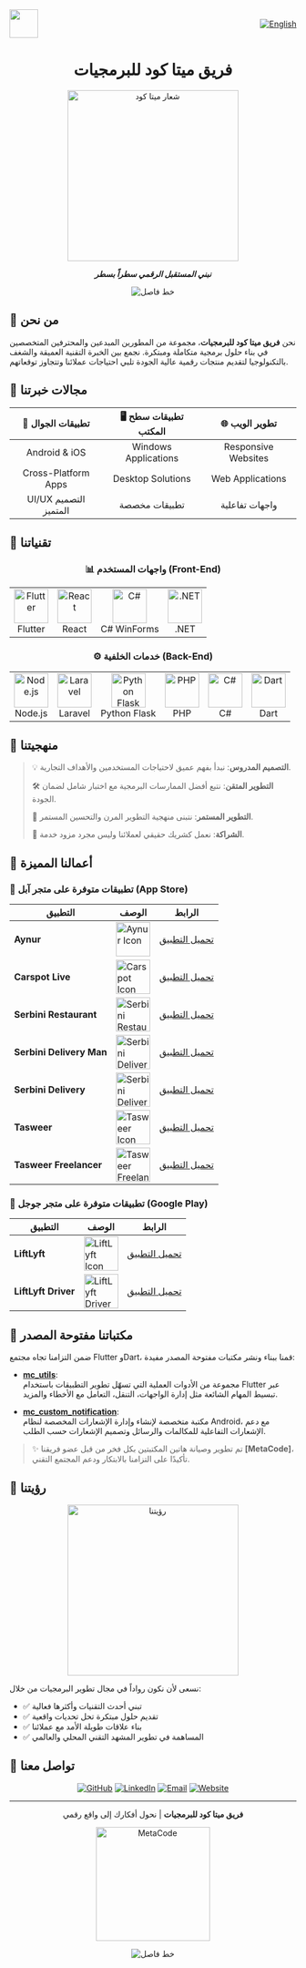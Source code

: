 <div style="display: flex; justify-content: space-between; align-items: center; width: 100%;">
  <a href="https://meta-code-ye.com"><img src="https://avatars.githubusercontent.com/u/170404605?v=4" width="50" /></a>
  <a href="README.md"><img src="https://img.shields.io/badge/lang-English-blue" alt="English" /></a>
</div>
<div align="center">
  
#  فريق ميتا كود للبرمجيات 

<img src="https://user-images.githubusercontent.com/74038190/238353480-219bcc70-f5dc-466b-9a60-29653d8e8433.gif" alt="شعار ميتا كود" width="300"/>

**_نبني المستقبل الرقمي سطراً بسطر_**

![خط فاصل](https://user-images.githubusercontent.com/74038190/212284100-561aa473-3905-4a80-b561-0d28506553ee.gif)

</div>

## 🔷 من نحن

نحن **فريق ميتا كود للبرمجيات**، مجموعة من المطورين المبدعين والمحترفين المتخصصين في بناء حلول برمجية متكاملة ومبتكرة. نجمع بين الخبرة التقنية العميقة والشغف بالتكنولوجيا لتقديم منتجات رقمية عالية الجودة تلبي احتياجات عملائنا وتتجاوز توقعاتهم.

## 🔷 مجالات خبرتنا

<div align="center">

| 📱 تطبيقات الجوال | 🖥️ تطبيقات سطح المكتب | 🌐 تطوير الويب |
|:-------------------:|:-------------------------:|:-------------------:|
| Android & iOS | Windows Applications | Responsive Websites |
| Cross-Platform Apps | Desktop Solutions | Web Applications |
| UI/UX التصميم المتميز | تطبيقات مخصصة | واجهات تفاعلية |

</div>

## 🔷 تقنياتنا

<div align="center">

### 📊 واجهات المستخدم (Front-End)

<table>
  <tr>
    <td align="center"><img src="https://img.icons8.com/color/96/000000/flutter.png" width="60" alt="Flutter"/><br/>Flutter</td>
    <td align="center"><img src="https://img.icons8.com/plasticine/100/000000/react.png" width="60" alt="React"/><br/>React</td>
    <td align="center"><img src="https://img.icons8.com/color/96/000000/c-sharp-logo.png" width="60" alt="C#"/><br/>C# WinForms</td>
    <td align="center"><img src="https://img.icons8.com/color/96/000000/net-framework.png" width="60" alt=".NET"/><br/>.NET</td>
  </tr>
</table>

### ⚙️ خدمات الخلفية (Back-End)

<table>
  <tr>
    <td align="center"><img src="https://img.icons8.com/color/96/000000/nodejs.png" width="60" alt="Node.js"/><br/>Node.js</td>
    <td align="center"><img src="https://img.icons8.com/fluency/96/000000/laravel.png" width="60" alt="Laravel"/><br/>Laravel</td>
    <td align="center"><img src="https://img.icons8.com/color/96/000000/python.png" width="60" alt="Python Flask"/><br/>Python Flask</td>
    <td align="center"><img src="https://img.icons8.com/officel/80/000000/php-logo.png" width="60" alt="PHP"/><br/>PHP</td>
    <td align="center"><img src="https://img.icons8.com/color/96/000000/c-sharp-logo.png" width="60" alt="C#"/><br/>C#</td>
    <td align="center"><img src="https://img.icons8.com/color/96/000000/dart.png" width="60" alt="Dart"/><br/>Dart</td>
  </tr>
</table>

</div>

## 🔷 منهجيتنا

> 💡 **التصميم المدروس**: نبدأ بفهم عميق لاحتياجات المستخدمين والأهداف التجارية.
> 
> 🛠️ **التطوير المتقن**: نتبع أفضل الممارسات البرمجية مع اختبار شامل لضمان الجودة.
> 
> 🔄 **التطوير المستمر**: نتبنى منهجية التطوير المرن والتحسين المستمر.
> 
> 🤝 **الشراكة**: نعمل كشريك حقيقي لعملائنا وليس مجرد مزود خدمة.

## 🔷 أعمالنا المميزة

### 📲 تطبيقات متوفرة على متجر آبل (App Store)

| التطبيق | الوصف | الرابط |
|---------|--------|--------|
| **Aynur** | <img src="https://is1-ssl.mzstatic.com/image/thumb/Purple211/v4/ac/9c/6a/ac9c6a93-1409-cdbf-7f81-24abb2ae6a58/AppIcon-1x_U007emarketing-0-11-0-0-85-220-0.png/230x0w.webp" alt="Aynur Icon" align="center" width="60"/> | [تحميل التطبيق](https://apps.apple.com/us/app/aynur/id6743452665) |
| **Carspot Live** | <img src="https://is1-ssl.mzstatic.com/image/thumb/Purple221/v4/a7/81/31/a7813152-c959-e7ca-efb7-1e307df5390c/AppIcon-1x_U007emarketing-0-10-0-85-220-0.png/230x0w.webp" alt="Carspot Icon" align="center" width="60"/> | [تحميل التطبيق](https://apps.apple.com/us/app/carspot-live/id6739596635) |
| **Serbini Restaurant** | <img src="https://is1-ssl.mzstatic.com/image/thumb/Purple211/v4/b0/eb/f1/b0ebf17f-7aee-b3d6-42f0-753f140084d4/AppIcon-0-0-1x_U007emarketing-0-11-0-85-220.png/230x0w.webp" alt="Serbini Restaurant Icon" align="center" width="60"/> | [تحميل التطبيق](https://apps.apple.com/us/app/serbini-restaurant/id6738758025) |
| **Serbini Delivery Man** | <img src="https://is1-ssl.mzstatic.com/image/thumb/Purple221/v4/75/4f/03/754f0358-2ff7-7c02-c8e5-cf8863936c19/AppIcon-0-0-1x_U007emarketing-0-8-0-85-220.png/146x0w.webp" alt="Serbini Delivery Man Icon" align="center" width="60"/> | [تحميل التطبيق](https://apps.apple.com/us/app/serbini-delivery-man/id6738761805) |
| **Serbini Delivery** | <img src="https://is1-ssl.mzstatic.com/image/thumb/Purple211/v4/7a/5b/4d/7a5b4d5b-7934-478b-bbec-0da78e101b7b/AppIcon-0-0-1x_U007emarketing-0-11-0-85-220.png/146x0w.webp" alt="Serbini Delivery Icon" align="center" width="60"/> | [تحميل التطبيق](https://apps.apple.com/us/app/serbini-delivery/id6445826834) |
| **Tasweer** | <img src="https://is1-ssl.mzstatic.com/image/thumb/Purple221/v4/82/e8/b6/82e8b6bb-0ba7-7c43-7a2f-d16fdf566bc9/AppIcon-1x_U007emarketing-0-11-0-0-85-220-0.png/230x0w.webp" alt="Tasweer Icon" align="center" width="60"/> | [تحميل التطبيق](https://apps.apple.com/us/app/%D8%AA%D8%B5%D9%88%D9%8A%D8%B1-tasweer/id6648791379) | 
| **Tasweer Freelancer** | <img src="https://is1-ssl.mzstatic.com/image/thumb/Purple211/v4/cc/24/f7/cc24f721-efb4-d358-9610-fea2378a2045/AppIcon-1x_U007emarketing-0-11-0-0-85-220-0.png/230x0w.webp" alt="Tasweer Freelancer Icon" align="center" width="60"/> | [تحميل التطبيق](https://apps.apple.com/us/app/tasweer-freelancer/id6743863790) |

### 📱 تطبيقات متوفرة على متجر جوجل (Google Play)

| التطبيق | الوصف | الرابط |
|---------|--------|--------|
| **LiftLyft** | <img src="https://play-lh.googleusercontent.com/trdK26XT8Xcx1crIuuVnWGLRn7KrUj6fyRum9CLTatkZ-DYIcik2AIR9pq7bZu-P7N5N=w240-h480-rw" alt="LiftLyft Icon" align="center" width="60"/> | [تحميل التطبيق](https://play.google.com/store/apps/details?id=com.liftlyft.app) |
| **LiftLyft Driver** | <img src="https://play-lh.googleusercontent.com/4OP0As5_OyFC2-3RAc5NQCM_o_sFL8I4kQNsj1WeHd9t323Fb9Wc4uhgHXAaMjD7M6M=w240-h480-rw" alt="LiftLyft Driver Icon" align="center" width="60"/> | [تحميل التطبيق](https://play.google.com/store/apps/details?id=com.liftlyft.app.driver) |


## 🔷 مكتباتنا مفتوحة المصدر

ضمن التزامنا تجاه مجتمع Flutter وDart، قمنا ببناء ونشر مكتبات مفتوحة المصدر مفيدة:

- **[mc_utils](https://github.com/metacodey/mc_utils/)**:  
  مجموعة من الأدوات العملية التي تسهّل تطوير التطبيقات باستخدام Flutter عبر تبسيط المهام الشائعة مثل إدارة الواجهات، التنقل، التعامل مع الأخطاء والمزيد.

- **[mc_custom_notification](https://github.com/metacodey/mc-custom-notification/)**:  
  مكتبة متخصصة لإنشاء وإدارة الإشعارات المخصصة لنظام Android، مع دعم الإشعارات التفاعلية للمكالمات والرسائل وتصميم الإشعارات حسب الطلب.

> ✨ تم تطوير وصيانة هاتين المكتبتين بكل فخر من قبل عضو فريقنا **[MetaCode]**، تأكيدًا على التزامنا بالابتكار ودعم المجتمع التقني.




## 🔷 رؤيتنا

<div align="center">
  <img src="https://user-images.githubusercontent.com/74038190/219923809-b86dc415-a0c2-4a38-bc88-ad6cf06395a8.gif" width="300" alt="رؤيتنا"/>
</div>

نسعى لأن نكون رواداً في مجال تطوير البرمجيات من خلال:

* ✅ تبني أحدث التقنيات وأكثرها فعالية
* ✅ تقديم حلول مبتكرة تحل تحديات واقعية
* ✅ بناء علاقات طويلة الأمد مع عملائنا
* ✅ المساهمة في تطوير المشهد التقني المحلي والعالمي

## 🔷 تواصل معنا

<div align="center">

[![GitHub](https://img.shields.io/badge/GitHub-181717?style=for-the-badge&logo=github&logoColor=white)](https://github.com/metacodey)
[![LinkedIn](https://img.shields.io/badge/LinkedIn-0077B5?style=for-the-badge&logo=linkedin&logoColor=white)](https://linkedin.com/company/metacode)
[![Email](https://img.shields.io/badge/Email-D14836?style=for-the-badge&logo=gmail&logoColor=white)](mailto:metacode34ye@gmail.com)
[![Website](https://img.shields.io/badge/Website-4285F4?style=for-the-badge&logo=google-chrome&logoColor=white)](https://meta-code-ye.com/)

</div>

<div align="center">

---

**فريق ميتا كود للبرمجيات** | نحول أفكارك إلى واقع رقمي

<img src="https://user-images.githubusercontent.com/74038190/213866269-5d00981c-7c98-46d7-8a8e-16f462e35dc5.gif" width="200" alt="MetaCode"/>

![خط فاصل](https://user-images.githubusercontent.com/74038190/212284100-561aa473-3905-4a80-b561-0d28506553ee.gif)

</div>
